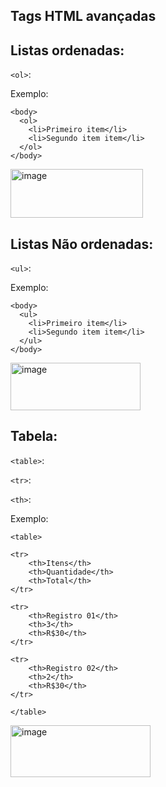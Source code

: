 
## Tags HTML avançadas

## Listas ordenadas:

`<ol>`:

Exemplo: 

    <body> 
      <ol>
        <li>Primeiro item</li>
        <li>Segundo item item</li> 
      </ol>
    </body>
  <img width="212" height="78" alt="image" src="https://github.com/user-attachments/assets/6bc1ffea-7cf7-4ba3-991f-c3526218749f" />

## Listas Não ordenadas:

`<ul>`:

Exemplo: 

    <body> 
      <ul>
        <li>Primeiro item</li>
        <li>Segundo item item</li> 
      </ul>
    </body>
<img width="208" height="76" alt="image" src="https://github.com/user-attachments/assets/1da9d619-0284-4938-9c9c-851ba4b9d0eb" />


## Tabela:

`<table>`:

`<tr>`:

`<th>`:

Exemplo: 
    
    <table>

    <tr>
        <th>Itens</th>
        <th>Quantidade</th>
        <th>Total</th>
    </tr>
       
    <tr>
        <th>Registro 01</th>
        <th>3</th>
        <th>R$30</th>
    </tr>

    <tr>
        <th>Registro 02</th>
        <th>2</th>
        <th>R$30</th>
    </tr>

    </table>
<img width="224" height="83" alt="image" src="https://github.com/user-attachments/assets/432dbb4f-6fee-49b4-82a6-9cba33ce0171" />






